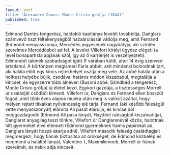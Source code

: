 ```yaml
---
layout: post
title: "Alexandre Dumas: Monte Cristo grófja (1844)"
published: true
---
```


Edmond Dantès tengerész, haldokló kapitánya levelét továbbítja, Danglars számvevő tiszt féltékenységből hazaárulással vádolja meg, amit Fernand (Edmond menyasszonya, Mercédès jegyesének nagybátyja, aki szintén szerelmes Mercédèsbe) ad fel. A levelet Villefort királyi ügyész elégeti (a levél bonapartista apjának szól, így az ő karrierjét is veszélyezteti). Edmondot (akinek szabadságot ígér) If várában küldi, ahol 14 évig szenved ártatlanul. A börtönben megismeri Faria abbét, akit mindenki bolondnak tart, aki halála előtt egy kincs rejtekhelyét osztja meg vele. Az abbé halála után a holttest helyébe bújik, csodával határos módon kiszabadul, megtalálja a kincset, és egyszerre több álnéven (Busoni abbé, Szindbád a tengerész, Monte Cristo grófja) új életet kezd. Egykori gazdája, a tisztességes Morrell úr családját csődből kimenti. Villefort úr, Danglars és Fernand ellen bosszút fogad, amit több éves alapos munka után meg is valósít azáltal, hogy mélyen rejtett titkaikat nyilvánosság elé tárja. Fernand (aki később feleségül vette menyasszonyát) elárulta Ali pasát elárulja, és kincseiből meggazdagodik (Edmond Ali pasa lányát, Haydéet rabságból kiszabadítja), Danglarst anyagilag teszi tönkre, Villefort úr Danglarsnéval közös, halottnak hitt gyermekét élve eltemeti (Edmond gyermeknek hamis papírokat ad, Danglars lányát hozzá akarja adni), Villefort második feleség családtagjait megmérgezi, hogy fiának biztosítsa az örökséget, de Edmond közbelép és megmenti a haláltól lányát, Valentine-t, Maximiliennek, Morrell úr fiának szerelmét, és nekik adja kincseit.
